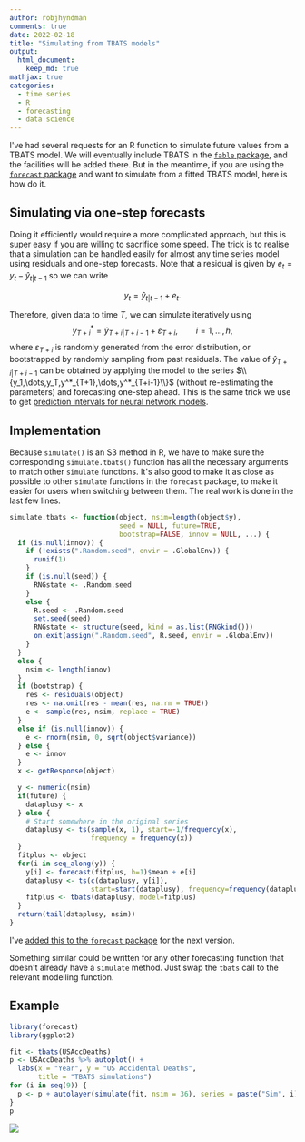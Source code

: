 ```yaml
---
author: robjhyndman
comments: true
date: 2022-02-18
title: "Simulating from TBATS models"
output: 
  html_document:
    keep_md: true
mathjax: true
categories:
  - time series
  - R
  - forecasting
  - data science
---
```

  


I've had several requests for an R function to simulate future values from a TBATS model. We will eventually include TBATS in the [`fable` package](https://fable.tidyverts.org), and the facilities will be added there. But in the meantime, if you are using the [`forecast` package](https://pkg.robjhyndman.com/forecast) and want to simulate from a fitted TBATS model, here is how do it. 

## Simulating via one-step forecasts

Doing it efficiently would require a more complicated approach, but this is super easy if you are willing to sacrifice some speed. The trick is to realise that a simulation can be handled easily for almost any time series model using residuals and one-step forecasts. Note that a residual is given by
$e_t = y_t - \hat{y}_{t|t-1}$ so we can write

$$y_t = \hat{y}_{t|t-1} + e_t.$$

Therefore, given data to time $T$, we can simulate iteratively using
$$y_{T+i}^* = \hat{y}_{T+i|T+i-1} + \varepsilon_{T+i}, \qquad i=1,\dots,h,$$
where $\varepsilon_{T+i}$ is randomly generated from the error distribution, or bootstrapped by randomly sampling from past residuals. The value of $\hat{y}_{T+i|T+i-1}$ can be obtained by applying the model to the series $\\{y_1,\dots,y_T,y^*_{T+1},\dots,y^*_{T+i-1}\\}$ (without re-estimating the parameters) and forecasting one-step ahead. This is the same trick we use to get [prediction intervals for neural network models](https://otexts.com/fpp3/nnetar.html#prediction-intervals-5).

## Implementation

Because `simulate()` is an S3 method in R, we have to make sure the corresponding `simulate.tbats()` function has all the necessary arguments to match other `simulate` functions. It's also good to make it as close as possible to other `simulate` functions in the `forecast` package, to make it easier for users when switching between them. The real work is done in the last few lines. 


```r
simulate.tbats <- function(object, nsim=length(object$y),
                           seed = NULL, future=TRUE,
                           bootstrap=FALSE, innov = NULL, ...) {
  if (is.null(innov)) {
    if (!exists(".Random.seed", envir = .GlobalEnv)) {
      runif(1)
    }
    if (is.null(seed)) {
      RNGstate <- .Random.seed
    }
    else {
      R.seed <- .Random.seed
      set.seed(seed)
      RNGstate <- structure(seed, kind = as.list(RNGkind()))
      on.exit(assign(".Random.seed", R.seed, envir = .GlobalEnv))
    }
  }
  else {
    nsim <- length(innov)
  }
  if (bootstrap) {
    res <- residuals(object)
    res <- na.omit(res - mean(res, na.rm = TRUE))
    e <- sample(res, nsim, replace = TRUE)
  }
  else if (is.null(innov)) {
    e <- rnorm(nsim, 0, sqrt(object$variance))
  } else {
    e <- innov
  }
  x <- getResponse(object)

  y <- numeric(nsim)
  if(future) {
    dataplusy <- x
  } else {
    # Start somewhere in the original series
    dataplusy <- ts(sample(x, 1), start=-1/frequency(x),
                    frequency = frequency(x))
  }
  fitplus <- object
  for(i in seq_along(y)) {
    y[i] <- forecast(fitplus, h=1)$mean + e[i]
    dataplusy <- ts(c(dataplusy, y[i]),
                    start=start(dataplusy), frequency=frequency(dataplusy))
    fitplus <- tbats(dataplusy, model=fitplus)
  }
  return(tail(dataplusy, nsim))
}
```

I've [added this to the `forecast` package](https://github.com/robjhyndman/forecast/commit/309f4d9a16b9a04e34b23219d097b0388e97c04a) for the next version.

Something similar could be written for any other forecasting function that doesn't already have a `simulate` method. Just swap the `tbats` call to the relevant modelling function.

## Example


```r
library(forecast)
library(ggplot2)

fit <- tbats(USAccDeaths)
p <- USAccDeaths %>% autoplot() + 
  labs(x = "Year", y = "US Accidental Deaths",
       title = "TBATS simulations")
for (i in seq(9)) {
  p <- p + autolayer(simulate(fit, nsim = 36), series = paste("Sim", i))
}
p
```

![](/hyndsight/2022-02-simulatingtbats_files/figure-html/unnamed-chunk-2-1.png)<!-- -->
